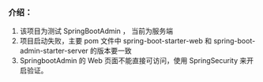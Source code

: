 ### 介绍：
1. 该项目为测试 SpringBootAdmin ， 当前为服务端
2. 项目启动失败，主要 pom 文件中 spring-boot-starter-web 和 spring-boot-admin-starter-server 的版本要一致
3. SpringbootAdmin 的 Web 页面不能直接可访问，使用 SpringSecurity 来开启验证。